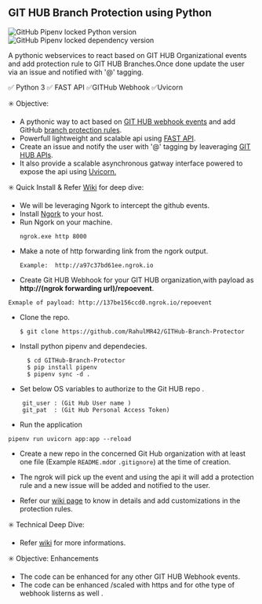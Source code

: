 GIT HUB Branch Protection using Python
-----------------------------------------
![GitHub Pipenv locked Python version](https://img.shields.io/github/pipenv/locked/python-version/RahulMR42/GITHub-Branch-Protector) ![GitHub Pipenv locked dependency version](https://img.shields.io/github/pipenv/locked/dependency-version/RahulMR42/GITHub-Branch-Protector/fastapi)

A pythonic webservices to react based on GIT HUB Organizational events and add protection rule to GIT HUB Branches.Once done update the user via an issue and notified with '@' tagging.


:white_check_mark: Python 3 :white_check_mark: FAST API :white_check_mark:GITHub Webhook :white_check_mark:Uvicorn

:eight_spoked_asterisk: Objective:

- A pythonic way to act based on [GIT HUB webhook events](https://docs.github.com/en/developers/webhooks-and-events/webhooks/about-webhooks#events) and add GitHub [branch protection rules](https://docs.github.com/en/rest/reference/repos#update-branch-protection).
- Powerfull lightweight and scalable api using [FAST API](https://fastapi.tiangolo.com/).
- Create an issue and notify the user with '@' tagging by leaveraging [GIT HUB APIs](https://docs.github.com/en/rest/reference/issues#create-an-issue).
- It also provide a scalable asynchronous gatway interface powered to expose the api using [Uvicorn.](https://www.uvicorn.org/)
  

:eight_spoked_asterisk: Quick Install & Refer [Wiki](https://github.com/RahulMR42/GITHub-Branch-Protector/wiki/GitHub-Branch-Protector) for deep dive:
* We will be leveraging Ngork to intercept the github events.
* Install [Ngork](https://ngrok.com/) to your host.
* Run Ngork on your machine.
  ```
  ngrok.exe http 8000 
  ```
* Make a note of http forwarding link from the ngork output.
  ```
  Example:  http://a97c37bd61ee.ngrok.io
  ```
* Create Git HUB Webhook for your GIT HUB organization,with payload as **http://(ngrok forwarding url)/repoevent**.
```
Exmaple of payload: http://137be156ccd0.ngrok.io/repoevent
```
* Clone the repo.
  ```
  $ git clone https://github.com/RahulMR42/GITHub-Branch-Protector
  ```
* Install python pipenv and dependecies.
  ```
    $ cd GITHub-Branch-Protector
    $ pip install pipenv
    $ pipenv sync -d .
     ```
* Set below OS variables to authorize to the Git HUB repo .
```
    git_user : (Git Hub User name )
    git_pat  : (Git Hub Personal Access Token)
```
* Run the application 
```
pipenv run uvicorn app:app --reload
```
* Create a new repo in the concerned Git Hub organization with at least one file (Example `README.md`or `.gitignore`) at the time of creation.

* The ngrok will pick up the event and using the api it will add a protection rule and a new issue will be added and notified to the user.

* Refer our [wiki page](https://github.com/RahulMR42/GITHub-Branch-Protector/wiki/GitHub-Branch-Protector) to know in details and add customizations in the protection rules.


:eight_spoked_asterisk: Technical Deep Dive:

- Refer [wiki](https://github.com/RahulMR42/GITHub-Branch-Protector/wiki/GitHub-Branch-Protector) for more informations.

:eight_spoked_asterisk: Objective: Enhancements 

- The code can be enhanced for any other GIT HUB Webhook events.
- The code can be enhanced /scaled with https and for othe type of webhook listerns as well .


